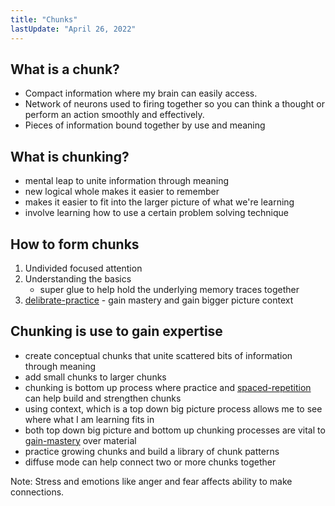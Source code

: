 ```yaml
---
title: "Chunks"
lastUpdate: "April 26, 2022"
---
```


## What is a chunk?
- Compact information where my brain can easily access.
- Network of neurons used to firing together so you can think a thought or perform an action smoothly and effectively.
- Pieces of information bound together by use and meaning

## What is chunking?
- mental leap to unite information through meaning
- new logical whole makes it easier to remember
- makes it easier to fit into the larger picture of what we're learning
- involve learning how to use a certain problem solving technique

## How to form chunks
1. Undivided focused attention
2. Understanding the basics
     - super glue to help hold the underlying memory traces together
3. [delibrate-practice](delibrate-practice) - gain mastery and gain bigger picture context

## Chunking is use to gain expertise
- create conceptual chunks that unite scattered bits of information through meaning
- add small chunks to larger chunks
- chunking is bottom up process where practice and [spaced-repetition](notes/kaizen/spaced-repetition.md) can help build and strengthen chunks
- using context, which is a top down big picture process allows me to see where what I am learning fits in
- both top down big picture and bottom up chunking processes are vital to [gain-mastery](notes/kaizen/gain-mastery.md) over material
- practice growing chunks and build a library of chunk patterns
- diffuse mode can help connect two or more chunks together

Note: Stress and emotions like anger and fear affects ability to make connections.